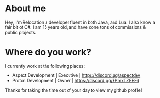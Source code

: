 # About me

Hey, I'm Relocation a developer fluent in both Java, and Lua. I also know a fair bit of C#.
I am 15 years old, and have done tons of commissions & public projects.

# Where do you work?
I currently work at the following places:

- Aspect Development | Executive | https://discord.gg/aspectdev
- Proton Development | Owner | https://discord.gg/EPmxTZEEF6

Thanks for taking the time out of your day to view my github profile!
